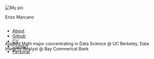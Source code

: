 <head>
    <meta charset = "UTF-8">
    <title>Enzo Marcano</title>
    <link href="https://fonts.googleapis.com/css?family=Roboto+Mono&display=swap" rel="stylesheet">
    <link rel="stylesheet" href="style.css">
</head>
<body>
    <div class="main">
        <div class="pad"></div>
        <img class="ppic" src="/home/xhit/Downloads/mypic.png" alt="My pic">
        <p class="title">Enzo Marcano</p>
        <div class="pure-menu pure-menu-horizontal" style="display:inline-block; height:3em;">
            <ul class="pure-menu-list">
                <li class="pure-menu-item"><a href="#" class="pure-menu-link"><u>About</u></a></li>
                <li class="pure-menu-item"><a href="https://github.com/esmarcano" class="pure-menu-link">Github</a></li>
                <li class="pure-menu-item"><a href="" class="pure-menu-link">CV</a></li>
                <li class="pure-menu-item"><a href="mailto:enzosmarcano@gmail.com" class="pure-menu-link">Contact</a></li>
                <li class="pure-menu-item"><a href="" class="pure-menu-link">Personal</a></li>
            </ul>
        </div>
        <p class="about">Applied Math major concentrating in Data Science @ UC Berkeley, Data Integrity Analyst @ Bay Commerical Bank</p>
    </div>
</body>

